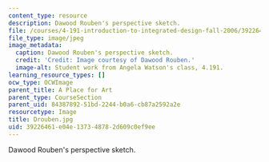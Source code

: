 ```yaml
---
content_type: resource
description: Dawood Rouben's perspective sketch.
file: /courses/4-191-introduction-to-integrated-design-fall-2006/39226461e04e137348782d609c0ef9ee_Drouben.jpg
file_type: image/jpeg
image_metadata:
  caption: Dawood Rouben's perspective sketch.
  credit: 'Credit: Image courtesy of Dawood Rouben.'
  image-alt: Student work from Angela Watson's class, 4.191.
learning_resource_types: []
ocw_type: OCWImage
parent_title: A Place for Art
parent_type: CourseSection
parent_uid: 84387892-51bd-2244-b0a6-cb87a2592a2e
resourcetype: Image
title: Drouben.jpg
uid: 39226461-e04e-1373-4878-2d609c0ef9ee
---
```

Dawood Rouben's perspective sketch.

